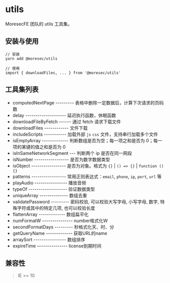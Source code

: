 # utils

MoresecFE 团队的 utils 工具集。


## 安装与使用

```shell
// 安装
yarn add @moresec/utils

// 使用
import { downloadFiles, ... } from '@moresec/utils'
```


## 工具集列表

+ computedNextPage --------- 表格中删除一定数据后，计算下次请求的页码数
+ delay -------------------- 延迟执行函数，休眠函数
+ downloadFileByFetch ------ 通过 fetch 请求下载文件
+ downloadFiles ------------ 文件下载
+ includeScripts ----------- 加载外部 `js` `css` 文件，支持串行加载多个文件
+ isEmptyArray ------------- 判断数组是否为空；每一项之和是否为 0；每一项的某键的值之和是否为 0
+ isInSameNetworkSegment --- 判断两个 ip 是否在同一网段
+ isNumber ----------------- 是否为数字数据类型
+ isObject ----------------- 是否为对象。格式为 `{}` | `() => {}` | `function () {}`
+ patterns ----------------- 常用正则表达式：`email`, `phone`, `ip`, `port`, `url` 等
+ playAudio ---------------- 播放音频
+ typeOf ------------------- 验证数据类型
+ uniqueArray -------------- 数组去重
+ validatePassword --------- 密码校验, 可以校验大写字母, 小写字母, 数字, 特殊字符或其中的特定几项, 也可以校验长度
+ flattenArray ------------- 数组扁平化
+ numFormatW --------------- number格式化W
+ secondFormatDays --------- 秒格式化天、时、分
+ getQueryName ------------- 获取URL的name
+ arraySort ---------------- 数组排序
+ expireTime --------------- license到期时间


## 兼容性

> IE >= 10
